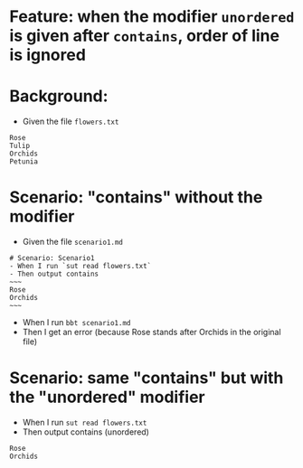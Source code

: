 # Feature: when the modifier `unordered` is given after `contains`, order of line is ignored

# Background:

- Given the file `flowers.txt`
```
Rose
Tulip
Orchids
Petunia
```

# Scenario: "contains" without the modifier

- Given the file `scenario1.md`
```
# Scenario: Scenario1
- When I run `sut read flowers.txt`
- Then output contains 
~~~
Rose
Orchids
~~~
```

- When I run `bbt scenario1.md`
- Then I get an error
(because Rose stands after Orchids in the original file)

# Scenario: same "contains" but with the "unordered" modifier

- When I run `sut read flowers.txt`
- Then output contains (unordered)
~~~
Rose
Orchids
~~~
```

